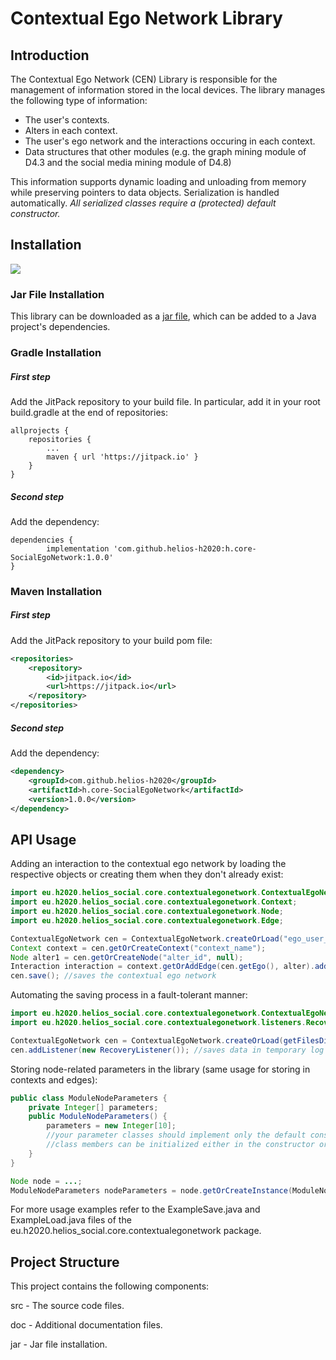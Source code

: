 # Contextual Ego Network Library

## Introduction
The Contextual Ego Network (CEN) Library is responsible for the management of information stored in the local devices. The library manages the following type of information:
- The user's contexts.
- Alters in each context.
- The user's ego network and the interactions occuring in each context.
- Data structures that other modules (e.g. the graph mining module of D4.3 and the social media mining module of D4.8)

This information supports dynamic loading and unloading from memory while preserving pointers to data objects. Serialization is handled automatically. *All serialized classes require a (protected) default constructor.*

## Installation
[![](https://jitpack.io/v/helios-h2020/h.core-SocialEgoNetwork.svg)](https://jitpack.io/#helios-h2020/h.core-SocialEgoNetwork)

### Jar File Installation
This library can be downloaded as a [jar file](https://github.com/helios-h2020/h.core-SocialEgoNetwork/blob/master/jar/h.core-SocialEgoNetwork%201.0.0.jar), which can be added to a
Java project's dependencies.

### Gradle Installation
##### First step
Add the JitPack repository to your build file. In particular, add it in your root build.gradle at the end of repositories:

```
allprojects {
    repositories {
        ...
        maven { url 'https://jitpack.io' }
    }
}
```

##### Second step
Add the dependency:

```
dependencies {
        implementation 'com.github.helios-h2020:h.core-SocialEgoNetwork:1.0.0'
}
```

### Maven Installation
##### First step
Add the JitPack repository to your build pom file:

```xml
<repositories>
	<repository>
	    <id>jitpack.io</id>
	    <url>https://jitpack.io</url>
	</repository>
</repositories>
```

##### Second step
Add the dependency:

```xml
<dependency>
    <groupId>com.github.helios-h2020</groupId>
    <artifactId>h.core-SocialEgoNetwork</artifactId>
    <version>1.0.0</version>
</dependency>
```

## API Usage
Adding an interaction to the contextual ego network by loading the respective objects or creating them when they don't already exist:
```java
import eu.h2020.helios_social.core.contextualegonetwork.ContextualEgoNetwork;
import eu.h2020.helios_social.core.contextualegonetwork.Context;
import eu.h2020.helios_social.core.contextualegonetwork.Node;
import eu.h2020.helios_social.core.contextualegonetwork.Edge;

ContextualEgoNetwork cen = ContextualEgoNetwork.createOrLoad("ego_user_id", null);
Context context = cen.getOrCreateContext("context_name");
Node alter1 = cen.getOrCreateNode("alter_id", null);
Interaction interaction = context.getOrAddEdge(cen.getEgo(), alter).addDetectedInteraction("interaction_type");
cen.save(); //saves the contextual ego network
```

Automating the saving process in a fault-tolerant manner:
```java
import eu.h2020.helios_social.core.contextualegonetwork.ContextualEgoNetwork;
import eu.h2020.helios_social.core.contextualegonetwork.listeners.RecoveryListener;

ContextualEgoNetwork cen = ContextualEgoNetwork.createOrLoad(getFilesDir().getPath(), "ego_user_id", null);
cen.addListener(new RecoveryListener()); //saves data in temporary log files that are resistant to device errors
```


Storing node-related parameters in the library (same usage for storing in contexts and edges):
```java
public class ModuleNodeParameters {
	private Integer[] parameters;
	public ModuleNodeParameters() {
		parameters = new Integer[10];
		//your parameter classes should implement only the default constructor (this enables the constructor-as-default-value) logic
		//class members can be initialized either in the constructor or when first needed
	}
}

Node node = ...;
ModuleNodeParameters nodeParameters = node.getOrCreateInstance(ModuleNodeParameters.class); //calls the default constructor
```

For more usage examples refer to the ExampleSave.java and ExampleLoad.java files of the eu.h2020.helios_social.core.contextualegonetwork package.

## Project Structure
This project contains the following components:

src - The source code files.

doc - Additional documentation files.

jar - Jar file installation.